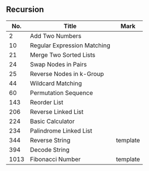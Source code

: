 ## Recursion
| No.  | Title                       | Mark     |
|------|-----------------------------|----------|
| 2    | Add Two Numbers             |          |
| 10   | Regular Expression Matching |          |
| 21   | Merge Two Sorted Lists      |          |
| 24   | Swap Nodes in Pairs         |          |
| 25   | Reverse Nodes in k-Group    |          |
| 44   | Wildcard Matching           |          |
| 60   | Permutation Sequence        |          |
| 143  | Reorder List                |          |
| 206  | Reverse Linked List         |          |
| 224  | Basic Calculator            |          |
| 234  | Palindrome Linked List      |          |
| 344  | Reverse String              | template |
| 394  | Decode String               |          |
| 1013 | Fibonacci Number            | template |
